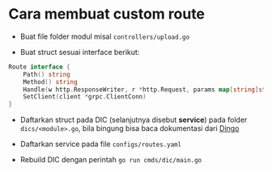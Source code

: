 # Cara membuat custom route

- Buat file folder modul misal `controllers/upload.go`

- Buat struct sesuai interface berikut:

```go
Route interface {
    Path() string
    Method() string
    Handle(w http.ResponseWriter, r *http.Request, params map[string]string)
    SetClient(client *grpc.ClientConn)
}
```
- Daftarkan struct pada DIC (selanjutnya disebut **service**) pada folder `dics/<module>.go`, bila bingung bisa baca dokumentasi dari [Dingo](https://github.com/sarulabs/dingo)

- Daftarkan service pada file `configs/routes.yaml`

- Rebuild DIC dengan perintah `go run cmds/dic/main.go`
